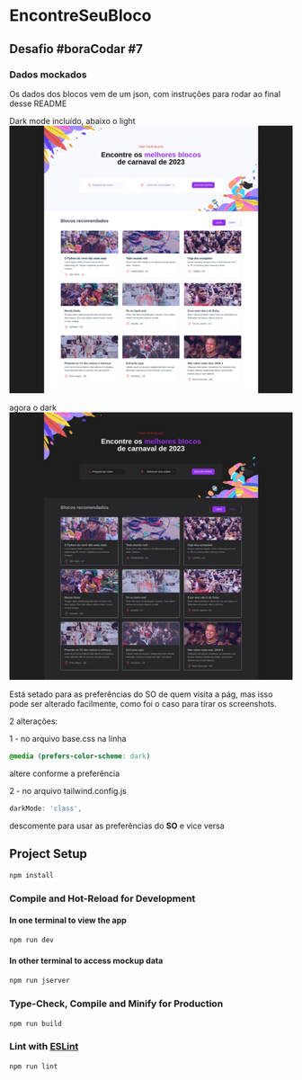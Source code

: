 # EncontreSeuBloco

## Desafio #boraCodar #7

### Dados mockados
Os dados dos blocos vem de um json, com instruções para rodar ao final desse README

Dark mode incluído, abaixo o light
![light mode](lightMode.png)

agora o dark
![dark mode](darkMode.png)

Está setado para as preferências do SO de quem visita a pág, mas isso pode ser alterado facilmente, como foi o caso para tirar os screenshots.

2 alterações:

1 - no arquivo base.css na linha 

```css
@media (prefers-color-scheme: dark)
```
altere conforme a preferência

2 - no arquivo tailwind.config.js 

```js
darkMode: 'class',
```
descomente para usar as preferências do **SO** e vice versa


## Project Setup

```sh
npm install
```

### Compile and Hot-Reload for Development

#### In one terminal to view the app
```sh
npm run dev
```

#### In other terminal to access mockup data
```sh
npm run jserver
```

### Type-Check, Compile and Minify for Production

```sh
npm run build
```

### Lint with [ESLint](https://eslint.org/)

```sh
npm run lint
```

